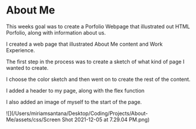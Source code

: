 # About Me

This weeks goal was to create a Porfolio Webpage that illustrated out HTML Porfolio, along with information about us.

I created a web page that illustrated About Me content and Work Experience.

The first step in the process was to create a sketch of what kind of page I wanted to create. 

I choose the color sketch and then went on to create the rest of the content. 

I added a header to my page, along with the flex function

I also added an image of myself to the start of the page.


![](/Users/miriamsantana/Desktop/Coding/Projects/About-Me/assets/css/Screen Shot 2021-12-05 at 7.29.04 PM.png)
